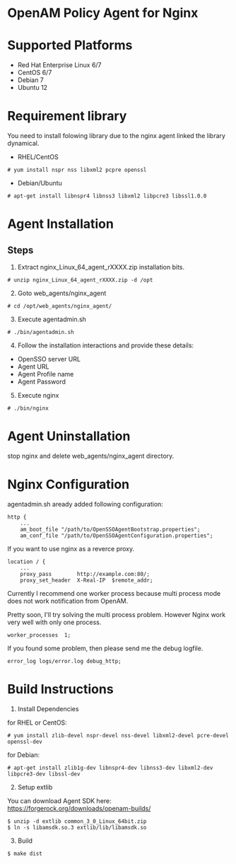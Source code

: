 OpenAM Policy Agent for Nginx
=============================

# Supported Platforms

 - Red Hat Enterprise Linux 6/7
 - CentOS 6/7
 - Debian 7
 - Ubuntu 12

# Requirement library

You need to install folowing library due to the nginx agent linked the
library dynamical.

 * RHEL/CentOS

~~~
# yum install nspr nss libxml2 pcpre openssl
~~~

 * Debian/Ubuntu

~~~
# apt-get install libnspr4 libnss3 libxml2 libpcre3 libssl1.0.0
~~~

# Agent Installation

## Steps

 1. Extract nginx_Linux_64_agent_rXXXX.zip installation bits.

 ~~~
 # unzip nginx_Linux_64_agent_rXXXX.zip -d /opt
 ~~~

 2. Goto web_agents/nginx_agent

 ~~~
 # cd /opt/web_agents/nginx_agent/
 ~~~

 3. Execute agentadmin.sh

 ~~~
 # ./bin/agentadmin.sh
 ~~~

 4. Follow the installation interactions and provide these details:

  - OpenSSO server URL
  - Agent URL
  - Agent Profile name
  - Agent Password

 5. Execute nginx
 ~~~
 # ./bin/nginx
 ~~~

# Agent Uninstallation

stop nginx and delete web_agents/nginx_agent directory.

# Nginx Configuration

agentadmin.sh aready added following configuration:

    http {
        ...
        am_boot_file "/path/to/OpenSSOAgentBootstrap.properties";
        am_conf_file "/path/to/OpenSSOAgentConfiguration.properties";

If you want to use nginx as a reverce proxy.

    location / {
        ...
        proxy_pass        http://example.com:80/;
        proxy_set_header  X-Real-IP  $remote_addr;

Currently I recommend one worker process because multi process mode
does not work notification from OpenAM.

Pretty soon, I'll try solving the multi process problem. However Nginx
work very well with only one process.

    worker_processes  1;

If you found some problem, then please send me the debug logfile.

    error_log logs/error.log debug_http;


# Build Instructions

1. Install Dependencies

 for RHEL or CentOS:

 ~~~
 # yum install zlib-devel nspr-devel nss-devel libxml2-devel pcre-devel openssl-dev
 ~~~

 for Debian:

 ~~~
 # apt-get install zlib1g-dev libnspr4-dev libnss3-dev libxml2-dev libpcre3-dev libssl-dev
 ~~~

2. Setup extlib

 You can download Agent SDK here:
 https://forgerock.org/downloads/openam-builds/

 ~~~
 $ unzip -d extlib common_3_0_Linux_64bit.zip
 $ ln -s libamsdk.so.3 extlib/lib/libamsdk.so
 ~~~

3. Build

 ~~~
 $ make dist
 ~~~
